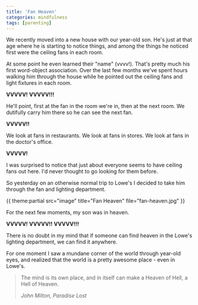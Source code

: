 ```yaml
---
title: 'Fan Heaven'
categories: mindfulness
tags: [parenting]
---
```

We recently moved into a new house with our year-old son. He's just at that age where he is starting to notice things, and among the things he noticed first were the ceiling fans in each room.

At some point he even learned their "name" (vvvv!). That's pretty much his first word-object association. Over the last few months we've spent hours walking him through the house while he pointed out the ceiling fans and light fixtures in each room.

**VVVVV!** **VVVVV!!!**

He'll point, first at the fan in the room we're in, then at the next room. We dutifully carry him there so he can see the next fan.

**VVVVV!!**

We look at fans in restaurants. We look at fans in stores. We look at fans in the doctor's office. 

**VVVVV!**

I was surprised to notice that just about everyone seems to have ceiling fans out here. I'd never thought to go looking for them before.

So yesterday on an otherwise normal trip to Lowe's I decided to take him through the fan and lighting department.

{{ theme:partial src="image" title="Fan Heaven" file="fan-heaven.jpg" }}

For the next few moments, my son was in heaven.

**VVVVV!** **VVVVV!!** **VVVVV!!!**

There is no doubt in my mind that if someone can find heaven in the Lowe's lighting department, we can find it anywhere.

For one moment I saw a mundane corner of the world through year-old eyes, and realized that the world is a pretty awesome place - even in Lowe's. 

> The mind is its own place, and in itself can make a Heaven of Hell, a Hell of Heaven.
>
> *John Milton, Paradise Lost*